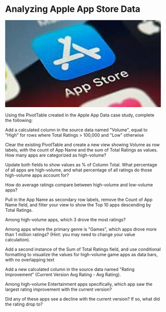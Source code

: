 # Analyzing Apple App Store Data

<p align="center">
    <img src="https://github.com/mathewqpmiller/Excel-PivotTables/blob/main/Images/CaseStudies/AppleAppStoreData/AppleAppStoreData.jpg?w=700">
</p>

Using the PivotTable created in the Apple App Data case study, complete the following:

Add a calculated column in the source data named "Volume", equal to "High" for rows where Total Ratings > 100,000 and "Low" otherwise

Clear the existing PivotTable and create a new view showing Volume as row labels, with the count of App Name and the sum of Total Ratings as values. How many apps are categorized as high-volume?

Update both fields to show values as % of Column Total. What percentage of all apps are high-volume, and what percentage of all ratings do those high-volume apps account for?

How do average ratings compare between high-volume and low-volume apps?

Pull in the App Name as secondary row labels, remove the Count of App Name field, and filter your view to show the Top 10 apps descending by Total Ratings.

Among high-volume apps, which 3 drove the most ratings?

Among apps where the primary genre is "Games", which apps drove more than 1 million ratings? (Hint: you may need to change your value calculation).

Add a second instance of the Sum of Total Ratings field, and use conditional formatting to visualize the values for high-volume game apps as data bars, with no overlapping text

Add a new calculated column in the source data named "Rating Improvement" (Current Version Avg Rating - Avg Rating).

Among high-volume Entertainment apps specifically, which app saw the largest rating improvement with the current version?

Did any of these apps see a decline with the current version? If so, what did the rating drop to?
